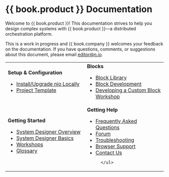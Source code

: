 # {{ book.product }} Documentation

Welcome to {{ book.product }}! This documentation strives to help you design complex systems with {{ book.product }}—a distributed orchestration platform.

This is a work in progress and {{ book.company }} welcomes your feedback on the documentation. If you have questions, comments, or suggestions about this document, please email [editor@n.io](mailto:editor@n.io).

<table border=0 cellpadding=0 cellspacing=0 style="width:100%">
 <tr>
  <td style="width:50%">
    <b>Setup &amp; Configuration</b>
      <ul>
        <li>
          <a href="/getting_started/locally.html">Install/Upgrade nio Locally</a>
        </li>
        <li>
          <a href="https://github.com/niolabs/project_template">Project Template</a></li>
      </ul>
  </td>

  <td>
    <b>Blocks</b>
      <ul>
        <li>
          <a href="https://blocks.n.io/">Block Library</a>
        </li>
        <li>
          <a href="/blocks/block-development">Block Development</a>
        </li>
        <li>
          <a href="https://workshops.n.io/custom-block/">Developing a Custom Block Workshop</a>
        </li>
  </td>
 </tr>

 <tr>
  <td>
    <b>Getting Started</b>
      <ul>
        <li>
          <a href="/system-designer/">System Designer Overview</a>
        </li>
        <li>
          <a href="/system-designer/designer-tasks.html">System Designer Basics</a>
        </li>
        <li>
          <a href="https://workshops.n.io/">Workshops</a>
        </li>
        <li>
          <a href="/glossary">Glossary</a>
        </li>
      </ul>
  </td>

  <td>
    <b>Getting Help</b>
      <ul>
        <li>
          <a href="https://app.n.io/support/faqs">Frequently Asked Questions</a>
        </li>
        <li>
          <a href="https://forum.n.io/">Forum</a>
        </li>
        <li>
          <a href="https://workshops.n.io/troubleshooting/">Troubleshooting</a>
        </li>
        <li>
          <a href="/system-designer/browser-support.html">Browser Support</a>
        </li>
        <li>
          <a href="https://app.n.io/support/contact">Contact Us</a>
        </li>

      </ul>
  </td>
 </tr>
</table>
